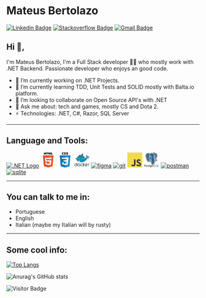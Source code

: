 # Mateus Bertolazo
[![Linkedin Badge](https://img.shields.io/badge/-mateus--bertolazo-blue?style=flat-square&logo=Linkedin&logoColor=white&link=https://www.linkedin.com/in/mateus-bertolazo/)](https://www.linkedin.com/in/mateus-bertolazo/)
[![Stackoverflow Badge](https://img.shields.io/badge/-Stackoverflow-4CA143?style=flat-square&logo=Stackoverflow&logoColor=white&link=https://stackoverflow.com/users/10564639/daniel-obara)](https://stackoverflow.com/users/11694821/m-bertolazo)
[![Gmail Badge](https://img.shields.io/badge/-mateusbertolazo1@gmail.com-c14438?style=flat-square&logo=Gmail&logoColor=white&link=mailto:mateusbertolazo1@gmail.com)](mailto:mateusbertolazo1@gmail.com)

## Hi 👋, 
I'm Mateus Bertolazo, I'm a Full Stack developer 👨‍💻 who mostly work with .NET Backend. Passionate developer who enjoys an good code.

- 🔭 I’m currently working on .NET Projects.
- 🌱 I’m currently learning TDD, Unit Tests and SOLID mostly with Balta.io platform.
- 👯 I’m looking to collaborate on Open Source API's with .NET
- 💬 Ask me about: tech and games, mostly CS and Dota 2.
-  ⚡ Technologies: .NET, C#, Razor, SQL Server

<hr>

## Language and Tools:

<div align="left">
  <a href="https://dotnet.microsoft.com/en-us/apps/aspnet" target="_blank"> <img src="https://www.vectorlogo.zone/logos/dotnet/dotnet-icon.svg" alt=".NET Logo" width="40" height="40"></a>
  <a href="https://www.w3.org/html/" target="_blank"> <img src="https://raw.githubusercontent.com/devicons/devicon/master/icons/html5/html5-original-wordmark.svg" alt="html5" width="40" height="40"/></a>
  <a href="https://www.w3schools.com/css/" target="_blank"> <img src="https://raw.githubusercontent.com/devicons/devicon/master/icons/css3/css3-original-wordmark.svg" alt="css3" width="40" height="40"/></a>
  <a href="https://www.docker.com/" target="_blank"> <img src="https://raw.githubusercontent.com/devicons/devicon/master/icons/docker/docker-original-wordmark.svg" alt="docker" width="40" height="40"/></a>
  <a href="https://www.figma.com/" target="_blank"> <img src="https://www.vectorlogo.zone/logos/figma/figma-icon.svg" alt="figma" width="40" height="40"/></a>
  <a href="https://git-scm.com/" target="_blank"> <img src="https://www.vectorlogo.zone/logos/git-scm/git-scm-icon.svg" alt="git" width="40" height="40"/></a>
  <a href="https://developer.mozilla.org/en-US/docs/Web/JavaScript" target="_blank"> <img src="https://raw.githubusercontent.com/devicons/devicon/master/icons/javascript/javascript-original.svg" alt="javascript" width="40" height="40"/></a>
  <a href="https://www.postgresql.org" target="_blank"> <img src="https://raw.githubusercontent.com/devicons/devicon/master/icons/postgresql/postgresql-original-wordmark.svg" alt="postgresql" width="40" height="40"/></a>
  <a href="https://postman.com" target="_blank"> <img src="https://www.vectorlogo.zone/logos/getpostman/getpostman-icon.svg" alt="postman" width="40" height="40"/> </a>
  <a href="https://www.sqlite.org/" target="_blank"> <img src="https://www.vectorlogo.zone/logos/sqlite/sqlite-icon.svg" alt="sqlite" width="40" height="40"/></a>
</div>

<hr>

## You can talk to me in:

* Portuguese 
* English
* Italian (maybe my Italian will by rusty)

<hr>

## Some cool info:

[![Top Langs](https://github-readme-stats.vercel.app/api/top-langs/?username=Mazin97&theme=dracula)](https://github.com/mazin97/github-readme-stats)

![Anurag's GitHub stats](https://github-readme-stats.vercel.app/api?username=Mazin97&show_icons=true&theme=dracula)

![Visitor Badge](https://visitor-badge.laobi.icu/badge?page_id=mazin97.mazin97)
